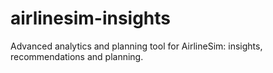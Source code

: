 # airlinesim-insights
Advanced analytics and planning tool for AirlineSim: insights, recommendations and planning.
